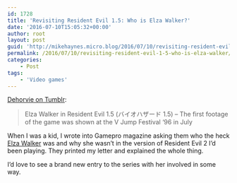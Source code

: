 ```yaml
---
id: 1728
title: 'Revisiting Resident Evil 1.5: Who is Elza Walker?'
date: '2016-07-10T15:05:32+00:00'
author: root
layout: post
guid: 'http://mikehaynes.micro.blog/2016/07/10/revisiting-resident-evil.html'
permalink: /2016/07/10/revisiting-resident-evil-1-5-who-is-elza-walker/
categories:
    - Post
tags:
    - 'Video games'
---
```


[Dehorvie on Tumblr](https://dehorvie.tumblr.com/post/95670485463/elza-walker-in-resident-evil-15-%E3%83%90%E3%82%A4%E3%82%AA%E3%83%8F%E3%82%B6%E3%83%BC%E3%83%89-15):

> Elza Walker in Resident Evil 1.5 (バイオハザード 1.5) – The first footage of the game was shown at the V Jump Festival ‘96 in July

When I was a kid, I wrote into Gamepro magazine asking them who the heck [Elza Walker](http://residentevil.wikia.com/wiki/Elza_Walker) was and why she wasn’t in the version of Resident Evil 2 I’d been playing. They printed my letter and explained the whole thing.

I’d love to see a brand new entry to the series with her involved in some way.
